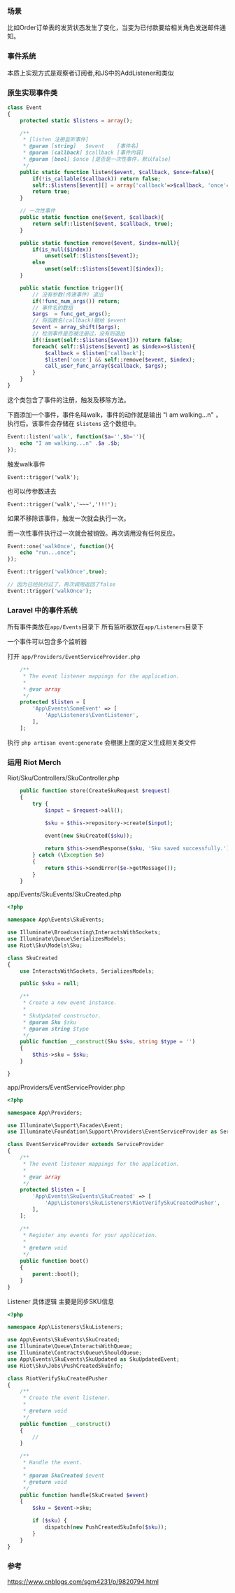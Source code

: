 ### 场景

比如Order订单表的发货状态发生了变化，当变为已付款要给相关角色发送邮件通知。

### 事件系统
本质上实现方式是观察者订阅者,和JS中的AddListener和类似

### 原生实现事件类
```php
class Event 
{ 
    protected static $listens = array(); 

    /**
     * [listen 注册监听事件]
     * @param [string]   $event    [事件名]
     * @param [callback] $callback [事件内容]
     * @param [bool] $once [是否是一次性事件，默认false]
     */
    public static function listen($event, $callback, $once=false){ 
        if(!is_callable($callback)) return false; 
        self::$listens[$event][] = array('callback'=>$callback, 'once'=>$once); 
        return true; 
    } 

    // 一次性事件
    public static function one($event, $callback){ 
        return self::listen($event, $callback, true); 
    } 

    public static function remove($event, $index=null){ 
        if(is_null($index)) 
            unset(self::$listens[$event]); 
        else
            unset(self::$listens[$event][$index]); 
    } 

    public static function trigger(){ 
        // 没有参数(传递事件) 退出
        if(!func_num_args()) return; 
        // 事件名的数组
        $args  = func_get_args(); 
        // 将函数名(callback)赋给 $event
        $event = array_shift($args);
        // 检测事件是否被注册过，没有则退出
        if(!isset(self::$listens[$event])) return false; 
        foreach( self::$listens[$event] as $index=>$listen){ 
            $callback = $listen['callback']; 
            $listen['once'] && self::remove($event, $index); 
            call_user_func_array($callback, $args); 
        } 
    } 
}

```

这个类包含了事件的注册，触发及移除方法。

下面添加一个事件，事件名叫walk，事件的动作就是输出 "I am walking...n" ，执行后。该事件会存储在 `$listens` 这个数组中。

```php
Event::listen('walk', function($a='',$b=''){ 
    echo "I am walking...n" .$a .$b; 
}); 
```

触发walk事件

`Event::trigger('walk');`

也可以传参数进去

`Event::trigger('walk','~~~','!!!'); `

如果不移除该事件，触发一次就会执行一次。

而一次性事件执行过一次就会被销毁。再次调用没有任何反应。

```php
Event::one('walkOnce', function(){ 
    echo "run...once"; 
}); 

Event::trigger('walkOnce',true);

// 因为已经执行过了，再次调用返回了false
Event::trigger('walkOnce');
```

### Laravel 中的事件系统

所有事件类放在`app/Events`目录下
所有监听器放在`app/Listeners`目录下

一个事件可以包含多个监听器

打开 `app/Providers/EventServiceProvider.php`

```php
    /**
     * The event listener mappings for the application.
     *
     * @var array
     */
    protected $listen = [
        'App\Events\SomeEvent' => [
            'App\Listeners\EventListener',
        ],
    ];
```

执行 `php artisan event:generate` 会根据上面的定义生成相关类文件

### 运用 Riot Merch


Riot/Sku/Controllers/SkuController.php
```php
    public function store(CreateSkuRequest $request)
    {
        try {
            $input = $request->all();
            
            $sku = $this->repository->create($input);

            event(new SkuCreated($sku));

            return $this->sendResponse($sku, 'Sku saved successfully.');
        } catch (\Exception $e)
        {
            return $this->sendError($e->getMessage());
        }
    }
```


app/Events/SkuEvents/SkuCreated.php

```php
<?php

namespace App\Events\SkuEvents;

use Illuminate\Broadcasting\InteractsWithSockets;
use Illuminate\Queue\SerializesModels;
use Riot\Sku\Models\Sku;

class SkuCreated
{
    use InteractsWithSockets, SerializesModels;

    public $sku = null;

    /**
     * Create a new event instance.
     *
     * SkuUpdated constructor.
     * @param Sku $sku
     * @param string $type
     */
    public function __construct(Sku $sku, string $type = '')
    {
        $this->sku = $sku;
    }

}

```

app/Providers/EventServiceProvider.php

```php
<?php

namespace App\Providers;

use Illuminate\Support\Facades\Event;
use Illuminate\Foundation\Support\Providers\EventServiceProvider as ServiceProvider;

class EventServiceProvider extends ServiceProvider
{
    /**
     * The event listener mappings for the application.
     *
     * @var array
     */
    protected $listen = [
        'App\Events\SkuEvents\SkuCreated' => [
            'App\Listeners\SkuListeners\RiotVerifySkuCreatedPusher',
        ],
    ];

    /**
     * Register any events for your application.
     *
     * @return void
     */
    public function boot()
    {
        parent::boot();
    }
}


```

Listener 具体逻辑
主要是同步SKU信息
```php
<?php

namespace App\Listeners\SkuListeners;

use App\Events\SkuEvents\SkuCreated;
use Illuminate\Queue\InteractsWithQueue;
use Illuminate\Contracts\Queue\ShouldQueue;
use App\Events\SkuEvents\SkuUpdated as SkuUpdatedEvent;
use Riot\Sku\Jobs\PushCreatedSkuInfo;

class RiotVerifySkuCreatedPusher
{
    /**
     * Create the event listener.
     *
     * @return void
     */
    public function __construct()
    {
        //
    }

    /**
     * Handle the event.
     *
     * @param SkuCreated $event
     * @return void
     */
    public function handle(SkuCreated $event)
    {
        $sku = $event->sku;

        if ($sku) {
            dispatch(new PushCreatedSkuInfo($sku));
        }
    }
}

```

### 参考
https://www.cnblogs.com/sgm4231/p/9820794.html
